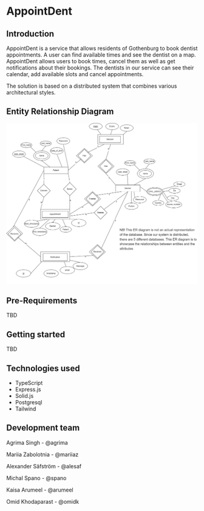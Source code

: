 # AppointDent

## Introduction

AppointDent is a service that allows residents of Gothenburg to book dentist appointments. A user can find available times and see the dentist on a map. AppointDent allows users to book times, cancel them as well as get notifications about their bookings. The dentists in our service can see their calendar, add available slots and cancel appointments.

The solution is based on a distributed system that combines various architectural styles. ​

## Entity Relationship Diagram

![ER Diagram](./docs/diagrams/ERdiagram.png)

## Pre-Requirements
TBD
## Getting started
TBD
## Technologies used

- TypeScript
- Express.js
- Solid.js
- Postgresql
- Tailwind


## Development team
Agrima Singh - @agrima 

Mariia Zabolotnia - @mariiaz

Alexander Säfström - @alesaf

Michal Spano - @spano

Kaisa Arumeel - @arumeel

Omid Khodaparast - @omidk


